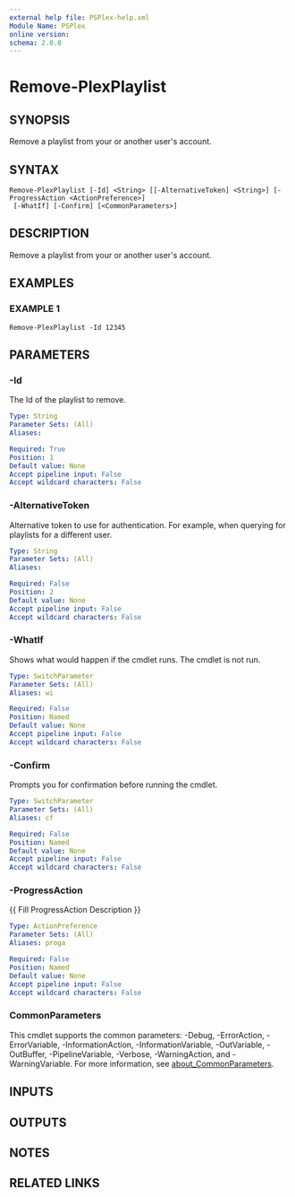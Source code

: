 ```yaml
---
external help file: PSPlex-help.xml
Module Name: PSPlex
online version:
schema: 2.0.0
---
```


# Remove-PlexPlaylist

## SYNOPSIS
Remove a playlist from your or another user's account.

## SYNTAX

```
Remove-PlexPlaylist [-Id] <String> [[-AlternativeToken] <String>] [-ProgressAction <ActionPreference>]
 [-WhatIf] [-Confirm] [<CommonParameters>]
```

## DESCRIPTION
Remove a playlist from your or another user's account.

## EXAMPLES

### EXAMPLE 1
```
Remove-PlexPlaylist -Id 12345
```

## PARAMETERS

### -Id
The Id of the playlist to remove.

```yaml
Type: String
Parameter Sets: (All)
Aliases:

Required: True
Position: 1
Default value: None
Accept pipeline input: False
Accept wildcard characters: False
```

### -AlternativeToken
Alternative token to use for authentication.
For example,
when querying for playlists for a different user.

```yaml
Type: String
Parameter Sets: (All)
Aliases:

Required: False
Position: 2
Default value: None
Accept pipeline input: False
Accept wildcard characters: False
```

### -WhatIf
Shows what would happen if the cmdlet runs.
The cmdlet is not run.

```yaml
Type: SwitchParameter
Parameter Sets: (All)
Aliases: wi

Required: False
Position: Named
Default value: None
Accept pipeline input: False
Accept wildcard characters: False
```

### -Confirm
Prompts you for confirmation before running the cmdlet.

```yaml
Type: SwitchParameter
Parameter Sets: (All)
Aliases: cf

Required: False
Position: Named
Default value: None
Accept pipeline input: False
Accept wildcard characters: False
```

### -ProgressAction
{{ Fill ProgressAction Description }}

```yaml
Type: ActionPreference
Parameter Sets: (All)
Aliases: proga

Required: False
Position: Named
Default value: None
Accept pipeline input: False
Accept wildcard characters: False
```

### CommonParameters
This cmdlet supports the common parameters: -Debug, -ErrorAction, -ErrorVariable, -InformationAction, -InformationVariable, -OutVariable, -OutBuffer, -PipelineVariable, -Verbose, -WarningAction, and -WarningVariable. For more information, see [about_CommonParameters](http://go.microsoft.com/fwlink/?LinkID=113216).

## INPUTS

## OUTPUTS

## NOTES

## RELATED LINKS
